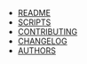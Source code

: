 - [README]()
- [SCRIPTS](scripts/)
- [CONTRIBUTING](CONTRIBUTING)
- [CHANGELOG](CHANGELOG)
- [AUTHORS](AUTHORS)

